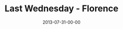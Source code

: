 ---
layout: message
category: message
series: "God Is ____"
title: "Last Wednesday - Florence"
date: 2013-07-31-00-00
message_id: 803
audio: "http://s3.amazonaws.com/crossroads-media/media/legacy/mp3/073113-flo-lw.mp3"
audio-duration: "27:29"
description: "Terry talks about how God is a visionary."
video: "https://s3.amazonaws.com/crossroadsvideomessages/073113-flo-lw.mp4"
video-duration: "27:33"
video-image: "http://s3.amazonaws.com/crossroads-media/images/legacy/content/073113-flo-lw_still.jpg"
flag: "N"
---